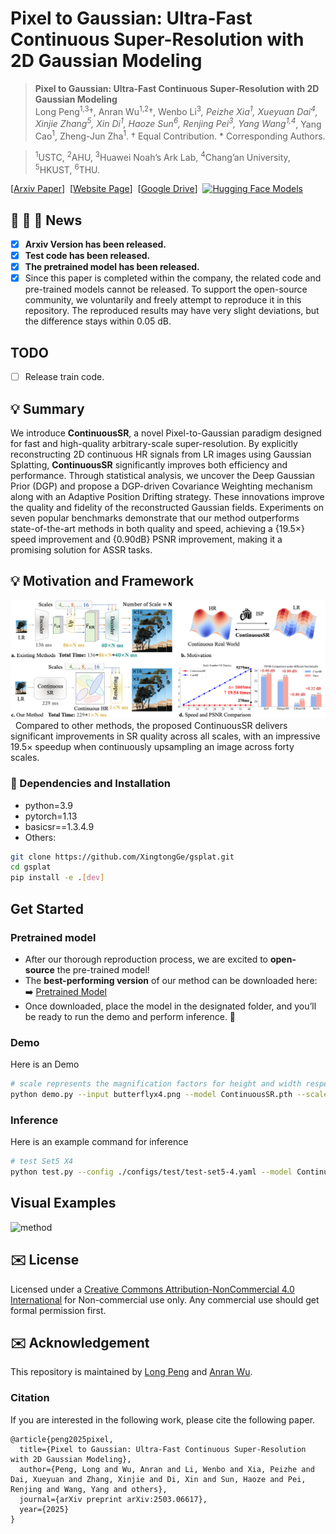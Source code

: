 # Pixel to Gaussian: Ultra-Fast Continuous Super-Resolution with 2D Gaussian Modeling
> **Pixel to Gaussian: Ultra-Fast Continuous Super-Resolution with 2D Gaussian Modeling**<br>
Long Peng<sup>1,3</sup>†, Anran Wu<sup>1,2</sup>†, Wenbo Li<sup>3</sup>*, Peizhe Xia<sup>1</sup>, Xueyuan Dai<sup>4</sup>, Xinjie Zhang<sup>5</sup>, Xin Di<sup>1</sup>, Haoze Sun<sup>6</sup>, Renjing Pei<sup>3</sup>, Yang Wang<sup>1,4*</sup>, Yang Cao<sup>1</sup>, Zheng-Jun Zha<sup>1</sup>. † Equal Contribution. * Corresponding Authors.

> <sup>1</sup>USTC, <sup>2</sup>AHU, <sup>3</sup>Huawei Noah’s Ark Lab, <sup>4</sup>Chang’an University, <sup>5</sup>HKUST, <sup>6</sup>THU. 

[[Arxiv Paper](https://arxiv.org/pdf/2503.06617)]&nbsp;
[[Website Page](https://peylnog.github.io/ContinuousSR_web/)]&nbsp;
[[Google Drive](https://drive.google.com/file/d/1UKXch2ryl6zZWs9QCgtfWpgVwtYLsxtS/view?usp=drive_link)]&nbsp;
[![Hugging Face Models](https://img.shields.io/badge/%F0%9F%A4%97%20Hugging%20Face-Models-blue)](https://huggingface.co/jychen9811/FaithDiff)


## :rocket:  :rocket:  :rocket: **News**
- [x]  **Arxiv Version has been released.**
- [x]  **Test code has been released.**
- [x]  **The pretrained model has been released.**
- [x]  Since this paper is completed within the company, the related code and pre-trained models cannot be released. To support the open-source community, we voluntarily and freely attempt to reproduce it in this repository. The reproduced results may have very slight deviations, but the difference stays within 0.05 dB.

## TODO
- [ ] Release train code.

##  💡 Summary
We introduce **ContinuousSR**, a novel Pixel-to-Gaussian paradigm designed for fast and high-quality arbitrary-scale super-resolution. By explicitly reconstructing 2D continuous HR signals from LR images using Gaussian Splatting, **ContinuousSR** significantly improves both efficiency and performance. Through statistical analysis, we uncover the Deep Gaussian Prior (DGP) and propose a DGP-driven Covariance Weighting mechanism along with an Adaptive Position Drifting strategy. These innovations improve the quality and fidelity of the reconstructed Gaussian fields. Experiments on seven popular benchmarks demonstrate that our method outperforms state-of-the-art methods in both quality and speed, achieving a {19.5×} speed improvement and {0.90dB} PSNR improvement, making it a promising solution for ASSR tasks.

## 💡 Motivation and Framework
![method](assets/motivation.png)&nbsp;
Compared to other methods, the proposed ContinuousSR delivers significant improvements in SR quality across all scales, with an impressive 19.5× speedup when continuously upsampling an image across forty scales.


### 📃 Dependencies and Installation
- python=3.9
- pytorch=1.13
- basicsr==1.3.4.9
- Others:
```bash
git clone https://github.com/XingtongGe/gsplat.git
cd gsplat
pip install -e .[dev]
```

## Get Started
### Pretrained model
- After our thorough reproduction process, we are excited to **open-source** the pre-trained model!  
- The **best-performing version** of our method can be downloaded here:  ➡️ [Pretrained Model](https://drive.google.com/file/d/1UKXch2ryl6zZWs9QCgtfWpgVwtYLsxtS/view?usp=drive_link)  
- Once downloaded, place the model in the designated folder, and you’ll be ready to run the demo and perform inference. 🚀  

### Demo
Here is an Demo
```bash
# scale represents the magnification factors for height and width respectively
python demo.py --input butterflyx4.png --model ContinuousSR.pth --scale 4,4 --output output.png
```
### Inference
Here is an example command for inference
```bash
# test Set5 X4
python test.py --config ./configs/test/test-set5-4.yaml --model ContinuousSR.pth
```

## Visual Examples
![method](assets/vis1.png)&nbsp;

## ✉️ License
Licensed under a [Creative Commons Attribution-NonCommercial 4.0 International](https://creativecommons.org/licenses/by-nc/4.0/) for Non-commercial use only.
Any commercial use should get formal permission first.

## ✉️ Acknowledgement
This repository is maintained by [Long Peng](https://peylnog.github.io/) and [Anran Wu](https://github.com/wuanran678).

### Citation

If you are interested in the following work, please cite the following paper.

```
@article{peng2025pixel,
  title={Pixel to Gaussian: Ultra-Fast Continuous Super-Resolution with 2D Gaussian Modeling},
  author={Peng, Long and Wu, Anran and Li, Wenbo and Xia, Peizhe and Dai, Xueyuan and Zhang, Xinjie and Di, Xin and Sun, Haoze and Pei, Renjing and Wang, Yang and others},
  journal={arXiv preprint arXiv:2503.06617},
  year={2025}
}
```
